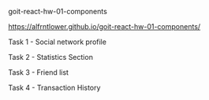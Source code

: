 goit-react-hw-01-components

https://alfrntlower.github.io/goit-react-hw-01-components/

Task 1 - Social network profile

Task 2 - Statistics Section

Task 3 - Friend list

Task 4 - Transaction History
